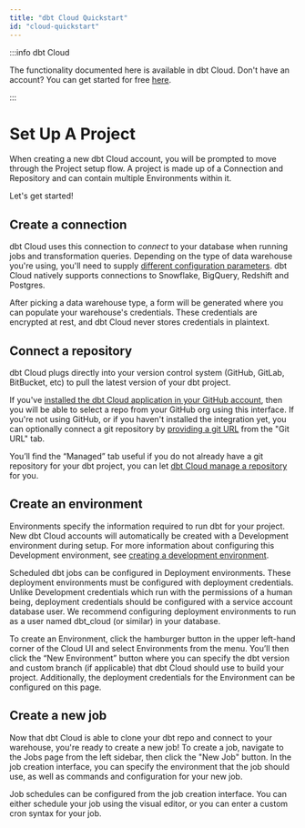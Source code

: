 ```yaml
---
title: "dbt Cloud Quickstart"
id: "cloud-quickstart"
---
```



:::info dbt Cloud

The functionality documented here is available in dbt Cloud. Don't have an account? You can get started for free [here](https://www.getdbt.com/signup).

:::

# Set Up A Project
When creating a new dbt Cloud account, you will be prompted to move through the Project setup flow. A project is made up of a Connection and Repository and can contain multiple Environments within it.

Let's get started!

## Create a connection

dbt Cloud uses this connection to _connect_ to your database when running jobs and transformation queries. Depending on the type of data warehouse you're using, you'll need to supply [different configuration parameters](connecting-your-database.md). dbt Cloud natively supports connections to Snowflake, BigQuery, Redshift and Postgres.

After picking a data warehouse type, a form will be generated where you can populate your warehouse's credentials. These credentials are encrypted at rest, and dbt Cloud never stores credentials in plaintext.

<Lightbox src="/img/docs/dbt-cloud/dbt-quickstart-connection.png" title="An example connection for a Snowflake data warehouse"/>

## Connect a repository

dbt Cloud plugs directly into your version control system (GitHub, GitLab, BitBucket, etc) to pull the latest version of your dbt project.

If you've [installed the dbt Cloud application in your GitHub account](cloud-installing-the-github-application), then you will be able to select a repo from your GitHub org using this interface. If you're not using GitHub, or if you haven't installed the integration yet, you can optionally connect a git repository by [providing a git URL](cloud-import-a-project-by-git-url) from the "Git URL" tab.

You’ll find the “Managed” tab useful if you do not already have a git repository for your dbt project, you can let [dbt Cloud manage a repository](cloud-using-a-managed-repository) for you.

<Lightbox src="/img/docs/dbt-cloud/dbt-quickstart-repository.png" title="Adding a new repository from GitHub"/>


## Create an environment

Environments specify the information required to run dbt for your project. New dbt Cloud accounts will automatically be created with a Development environment during setup. For more information about configuring this Development environment, see [creating a development environment](using-the-dbt-ide#creating-a-development-environment).

Scheduled dbt jobs can be configured in Deployment environments. These deployment environments must be configured with deployment credentials. Unlike Development credentials which run with the permissions of a human being, deployment credentials should be configured with a service account database user. We recommend configuring deployment environments to run as a user named dbt_cloud (or similar) in your database.

To create an Environment, click the hamburger button in the upper left-hand corner of the Cloud UI and select Environments from the menu. You’ll then click the “New Environment” button where you can specify the dbt version and custom branch (if applicable) that dbt Cloud should use to build your project. Additionally, the deployment credentials for the Environment can be configured on this page.

<Lightbox src="/img/docs/dbt-cloud/dbt-quickstart-environment.png" title="Creating a new deployment environment"/>

## Create a new job

Now that dbt Cloud is able to clone your dbt repo and connect to your warehouse, you're ready to create a new job! To create a job, navigate to the Jobs page from the left sidebar, then click the "New Job" button. In the job creation interface, you can specify the environment that the job should use, as well as commands and configuration for your new job.

<Lightbox src="/img/docs/dbt-cloud/dbt-quickstart-new-job.png" title="An example job definition"/>

Job schedules can be configured from the job creation interface. You can either schedule your job using the visual editor, or you can enter a custom cron syntax for your job.

<Lightbox src="/img/docs/dbt-quickstart-new-job-schedule.png" title="Setting a job schedule"/>
